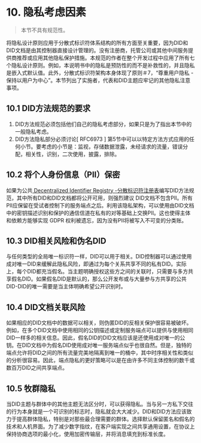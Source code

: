 # 10. 隐私考虑因素
> 本节不具有规范性。

将隐私设计原则应用于分散式标识符体系结构的所有方面至关重要，因为DID和DID文档是由其控制器直接设计管理的。没有注册商，托管公司或其他中间服务提供商推荐或应用其他隐私保护措施。本规范的作者在整个开发过程中应用了所有七个隐私设计原则。例如，本说明书中的隐私是预防性的而不是补救性的，并且隐私是嵌入式默认值。此外，分散式标识符架构本身体现了原则＃7，“尊重用户隐私 - 保持以用户为中心”。本节列出了实施者，代表和DID主题应牢记的其他隐私注意事项。

## 10.1 DID方法规范的要求
1. DID方法规范必须包括他们自己的隐私考虑部分，如果只是为了指出本节中的一般隐私考虑。
2. DID方法隐私部分必须讨论[ RFC6973 ] 第5节中可以以特定方法方式应用的任何小节。要考虑的小节是：监视，存储数据泄露，未经请求的流量，错误分配，相关性，识别，二次使用，披露，排除。

## 10.2 将个人身份信息（PII）保密
如果为公共[ Decentralized Identifier Registry -分散标识符注册表](https://w3c-ccg.github.io/did-spec/#dfn-dir)编写DID方法规范，其中所有DID和DID文档都将公开可用，则强烈建议 DID文档不包含PII。所有PII应保留在受试者控制下的服务端点之后。利用该隐私架构，可以使用由DID文档中的密钥描述识别和保护的通信信道在私有的对等基础上交换PII。这也使得主体和依赖方能够实现 GDPR 权利被遗忘，因为没有PII将被写入不可变的分类账。

## 10.3 DID相关风险和伪名DID
与任何类型的全局唯一标识符一样，DID可以用于相关。DID控制器可以通过使用成对唯一DID来缓解此隐私风险，即通过为每个关系共享不同的私有DID。实际上，每个DID都充当假名。当主题明确授权这些方之间的关联时，只需要与多方共享假名DID。如果假名DID是默认的，那么公开发布或与大量参与方共享的公共DID-DID的唯一需要是当主体明确希望公开识别时。

## 10.4 DID文档关联风险
如果相应的DID文档中的数据可以相关，则伪匿DID的反相关保护很容易被破坏。例如，在多个DID文档中使用相同的公钥描述或定制服务端点可以提供与使用相同DID一样多的相关信息。因此，假名DID的DID文档应该是还使用成对唯一的公钥。在DID文档中为假名DID使用成对唯一服务端点似乎也很自然。但是，独特的端点允许将DID之间的所有流量完美地隔离到唯一的桶中，其中时序相关性和类似的分析很容易。因此，端点隐私的更好策略可以是在由许多不同主体控制的数千或数百万DID之间共享端点。

## 10.5 牧群隐私
当DID主题与群体中的其他主题无法区分时，可以获得隐私。当与另一方私下交往的行为本身就是一个可识别的标志时，隐私就会大大减少。DID和DID方法应该致力于提高群体隐私，特别是对那些最合理需要的群体。选择默认保留匿名和假名的技术和人机界面。为了减少数字指纹，在客户端实现之间共享通用设置，在协议上保持协商选项的最小化，使用加密传输层，并将消息填充到标准长度。